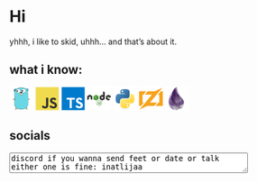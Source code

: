 <h1>Hi</h1>
<p>yhhh, i like to skid, uhhh... and that’s about it.</p>

<h2>what i know:</h2>
<p>
  <a target="_blank" href="https://raw.githubusercontent.com/devicons/devicon/master/icons/go/go-original.svg" style="display: inline-block;">
    <img src="https://raw.githubusercontent.com/devicons/devicon/master/icons/go/go-original.svg" alt="Go" width="42" height="42">
  </a>
  <a target="_blank" href="https://raw.githubusercontent.com/devicons/devicon/master/icons/javascript/javascript-original.svg" style="display: inline-block;">
    <img src="https://raw.githubusercontent.com/devicons/devicon/master/icons/javascript/javascript-original.svg" alt="JavaScript" width="42" height="42">
  </a>
  <a target="_blank" href="https://raw.githubusercontent.com/devicons/devicon/master/icons/typescript/typescript-original.svg" style="display: inline-block;">
    <img src="https://raw.githubusercontent.com/devicons/devicon/master/icons/typescript/typescript-original.svg" alt="TypeScript" width="42" height="42">
  </a>
  <a target="_blank" href="https://raw.githubusercontent.com/devicons/devicon/master/icons/nodejs/nodejs-original-wordmark.svg" style="display: inline-block;">
    <img src="https://raw.githubusercontent.com/devicons/devicon/master/icons/nodejs/nodejs-original-wordmark.svg" alt="Node.js" width="42" height="42">
  </a>
  <a target="_blank" href="https://raw.githubusercontent.com/devicons/devicon/master/icons/python/python-original.svg" style="display: inline-block;">
    <img src="https://raw.githubusercontent.com/devicons/devicon/master/icons/python/python-original.svg" alt="Python" width="42" height="42">
  </a>
  <a target="_blank" href="https://raw.githubusercontent.com/devicons/devicon/master/icons/zig/zig-original.svg" style="display: inline-block;">
    <img src="https://raw.githubusercontent.com/devicons/devicon/master/icons/zig/zig-original.svg" alt="Zig" width="42" height="42">
  </a>
  <a target="_blank" href="https://raw.githubusercontent.com/devicons/devicon/master/icons/elixir/elixir-original.svg" style="display: inline-block;">
    <img src="https://raw.githubusercontent.com/devicons/devicon/master/icons/elixir/elixir-original.svg" alt="Elixir" width="42" height="42">
  </a>
</p>

<h2>socials</h2>
<textarea rows="2" cols="50" readonly>
discord if you wanna send feet or date or talk either one is fine: inatlijaa
</textarea>
